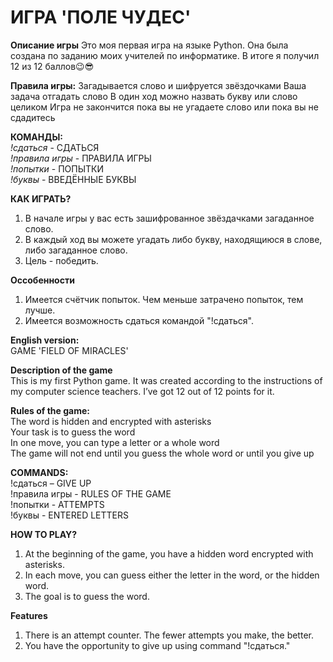 # ИГРА 'ПОЛЕ ЧУДЕС'

**Описание игры**
Это моя первая игра на языке Python. Она была создана по заданию моих учителей по информатике. В итоге я получил 12 из 12 баллов😉😎

**Правила игры:**
Загадывается слово и шифруется звёздочками
Ваша задача отгадать слово
В один ход можно назвать букву или слово целиком
Игра не закончится пока вы не угадаете слово или пока вы не сдадитесь

**КОМАНДЫ:**  
*!сдаться* - СДАТЬСЯ  
*!правила игры* - ПРАВИЛА ИГРЫ  
*!попытки* - ПОПЫТКИ  
*!буквы* - ВВЕДЁННЫЕ БУКВЫ

**КАК ИГРАТЬ?**  
1. В начале игры у вас есть зашифрованное звёздачками загаданное слово.  
2. В каждый ход вы можете угадать либо букву, находящиюся в слове, либо загаданное слово.  
3. Цель - победить.

**Оссобенности**  
1. Имеется счётчик попыток. Чем меньше затрачено попыток, тем лучше.  
2. Имеется возможность сдаться командой "!сдаться".


**English version:**  
GAME 'FIELD OF MIRACLES'

**Description of the game**  
This is my first Python game. It was created according to the instructions of my computer science teachers. I’ve got 12 out of 12 points for it.

**Rules of the game:**  
The word is hidden and encrypted with asterisks  
Your task is to guess the word  
In one move, you can type a letter or a whole word  
The game will not end until you guess the whole word or until you give up  

**COMMANDS:**  
!сдаться – GIVE UP  
!правила игры - RULES OF THE GAME  
!попытки - ATTEMPTS  
!буквы - ENTERED LETTERS  

**HOW TO PLAY?**
1. At the beginning of the game, you have a hidden word encrypted with asterisks.
2. In each move, you can guess either the letter in the word, or the hidden word.  
3. The goal is to guess the word.  

**Features**
1. There is an attempt counter. The fewer attempts you make, the better.
2. You have the opportunity to give up using command "!сдаться."  
